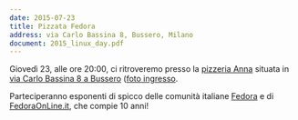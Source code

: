 ```yaml
---
date: 2015-07-23
title: Pizzata Fedora
address: via Carlo Bassina 8, Bussero, Milano
document: 2015_linux_day.pdf
---
```


Giovedì 23, alle ore 20:00, ci ritroveremo presso la [pizzeria Anna](http://www.tripadvisor.it/Restaurant_Review-g2633762-d2630144-Reviews-Anna-Bussero_Province_of_Milan_Lombardy.html) situata in [via Carlo Bassina 8 a Bussero](http://www.openstreetmap.org/node/1820680265) ([foto ingresso](http://www.instantstreetview.com/@45.535296,9.376754,-100.14h,1.93p,0.67z).

Parteciperanno esponenti di spicco delle comunità italiane [Fedora](http://fedoraproject.org/) e di [FedoraOnLine.it](http://fedoraonline.it/), che compie 10 anni!
